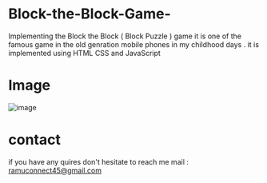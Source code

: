 # Block-the-Block-Game-
Implementing the Block the Block ( Block Puzzle ) game it is one of the famous game in the old genration mobile phones in my childhood days . it is implemented using HTML CSS and JavaScript

# Image

![image](https://github.com/user-attachments/assets/d17b35c8-3997-4e82-948c-1fbf3eb5e5a1)

# contact 

if you have any quires don't hesitate to reach me mail : ramuconnect45@gmail.com
